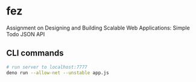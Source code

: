 # fez
Assignment on Designing and Building Scalable Web Applications: Simple Todo JSON API


## CLI commands

```bash
# run server to localhost:7777
deno run --allow-net --unstable app.js

```
